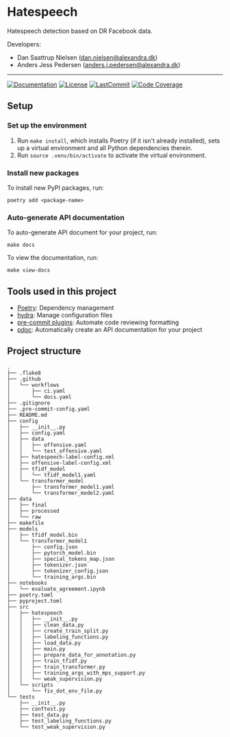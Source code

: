 # Hatespeech

Hatespeech detection based on DR Facebook data.

Developers:

- Dan Saattrup Nielsen (dan.nielsen@alexandra.dk)
- Anders Jess Pedersen (anders.j.pedersen@alexandra.dk)

______________________________________________________________________
[![Documentation](https://img.shields.io/badge/docs-passing-green)](https://alexandrainst.github.io/hatespeech/index.html)
[![License](https://img.shields.io/github/license/alexandrainst/hatespeech)](https://github.com/alexandrainst/hatespeech/blob/main/LICENSE)
[![LastCommit](https://img.shields.io/github/last-commit/alexandrainst/hatespeech)](https://github.com/alexandrainst/hatespeech/commits/main)
[![Code Coverage](https://img.shields.io/badge/Coverage-70%25-yellow.svg)](https://github.com/alexandrainst/hatespeech/tree/main/tests)


## Setup

### Set up the environment

1. Run `make install`, which installs Poetry (if it isn't already installed), sets up a virtual environment and all Python dependencies therein.
2. Run `source .venv/bin/activate` to activate the virtual environment.

### Install new packages

To install new PyPI packages, run:

```
poetry add <package-name>
```

### Auto-generate API documentation

To auto-generate API document for your project, run:

```
make docs
```

To view the documentation, run:

```
make view-docs
```

## Tools used in this project
* [Poetry](https://towardsdatascience.com/how-to-effortlessly-publish-your-python-package-to-pypi-using-poetry-44b305362f9f): Dependency management
* [hydra](https://hydra.cc/): Manage configuration files
* [pre-commit plugins](https://pre-commit.com/): Automate code reviewing formatting
* [pdoc](https://github.com/pdoc3/pdoc): Automatically create an API documentation for your project

## Project structure
```
.
├── .flake8
├── .github
│   └── workflows
│       ├── ci.yaml
│       └── docs.yaml
├── .gitignore
├── .pre-commit-config.yaml
├── README.md
├── config
│   ├── __init__.py
│   ├── config.yaml
│   ├── data
│   │   ├── offensive.yaml
│   │   └── test_offensive.yaml
│   ├── hatespeech-label-config.xml
│   ├── offensive-label-config.xml
│   ├── tfidf_model
│   │   └── tfidf_model1.yaml
│   └── transformer_model
│       ├── transformer_model1.yaml
│       └── transformer_model2.yaml
├── data
│   ├── final
│   ├── processed
│   └── raw
├── makefile
├── models
│   ├── tfidf_model.bin
│   └── transformer_model1
│       ├── config.json
│       ├── pytorch_model.bin
│       ├── special_tokens_map.json
│       ├── tokenizer.json
│       ├── tokenizer_config.json
│       └── training_args.bin
├── notebooks
│   └── evaluate_agreement.ipynb
├── poetry.toml
├── pyproject.toml
├── src
│   ├── hatespeech
│   │   ├── __init__.py
│   │   ├── clean_data.py
│   │   ├── create_train_split.py
│   │   ├── labeling_functions.py
│   │   ├── load_data.py
│   │   ├── main.py
│   │   ├── prepare_data_for_annotation.py
│   │   ├── train_tfidf.py
│   │   ├── train_transformer.py
│   │   ├── training_args_with_mps_support.py
│   │   └── weak_supervision.py
│   └── scripts
│       └── fix_dot_env_file.py
└── tests
    ├── __init__.py
    ├── conftest.py
    ├── test_data.py
    ├── test_labeling_functions.py
    └── test_weak_supervision.py
```

